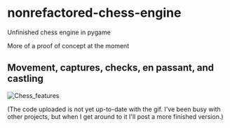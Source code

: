# nonrefactored-chess-engine
Unfinished chess engine in pygame

More of a proof of concept at the moment

Movement, captures, checks, en passant, and castling
----
![Chess_features](./chess_features.gif)


(The code uploaded is not yet up-to-date with the gif. I've been busy with other projects, but when I get around to it I'll post a more finished version.)
